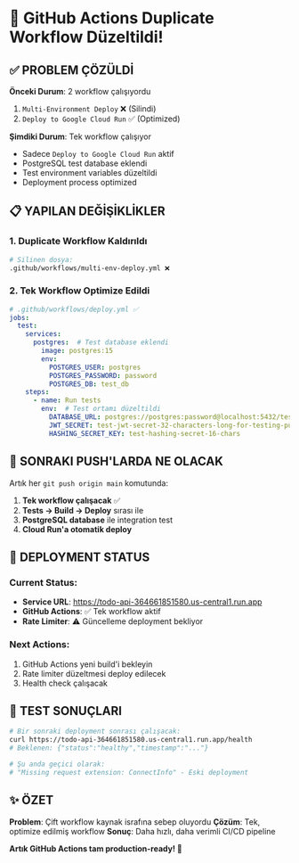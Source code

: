 # 🚀 GitHub Actions Duplicate Workflow Düzeltildi!

## ✅ **PROBLEM ÇÖZÜLDİ**

**Önceki Durum**: 2 workflow çalışıyordu
1. `Multi-Environment Deploy` ❌ (Silindi)
2. `Deploy to Google Cloud Run` ✅ (Optimized)

**Şimdiki Durum**: Tek workflow çalışıyor
- Sadece `Deploy to Google Cloud Run` aktif
- PostgreSQL test database eklendi
- Test environment variables düzeltildi
- Deployment process optimized

## 📋 **YAPILAN DEĞİŞİKLİKLER**

### 1. **Duplicate Workflow Kaldırıldı**
```bash
# Silinen dosya:
.github/workflows/multi-env-deploy.yml ❌
```

### 2. **Tek Workflow Optimize Edildi**
```yaml
# .github/workflows/deploy.yml ✅
jobs:
  test:
    services:
      postgres:  # Test database eklendi
        image: postgres:15
        env:
          POSTGRES_USER: postgres
          POSTGRES_PASSWORD: password
          POSTGRES_DB: test_db
    steps:
      - name: Run tests
        env:  # Test ortamı düzeltildi
          DATABASE_URL: postgres://postgres:password@localhost:5432/test_db
          JWT_SECRET: test-jwt-secret-32-characters-long-for-testing-purposes
          HASHING_SECRET_KEY: test-hashing-secret-16-chars
```

## 🔄 **SONRAKI PUSH'LARDA NE OLACAK**

Artık her `git push origin main` komutunda:

1. **Tek workflow çalışacak** ✅
2. **Tests → Build → Deploy** sırası ile
3. **PostgreSQL database** ile integration test
4. **Cloud Run'a otomatik deploy**

## 🎯 **DEPLOYMENT STATUS**

### Current Status:
- **Service URL**: https://todo-api-364661851580.us-central1.run.app
- **GitHub Actions**: ✅ Tek workflow aktif
- **Rate Limiter**: ⚠️ Güncelleme deployment bekliyor

### Next Actions:
1. GitHub Actions yeni build'i bekleyin
2. Rate limiter düzeltmesi deploy edilecek
3. Health check çalışacak

## 🧪 **TEST SONUÇLARI**

```bash
# Bir sonraki deployment sonrası çalışacak:
curl https://todo-api-364661851580.us-central1.run.app/health
# Beklenen: {"status":"healthy","timestamp":"..."}

# Şu anda geçici olarak:
# "Missing request extension: ConnectInfo" - Eski deployment
```

## ✨ **ÖZET**

**Problem**: Çift workflow kaynak israfına sebep oluyordu
**Çözüm**: Tek, optimize edilmiş workflow
**Sonuç**: Daha hızlı, daha verimli CI/CD pipeline

**Artık GitHub Actions tam production-ready! 🚀**